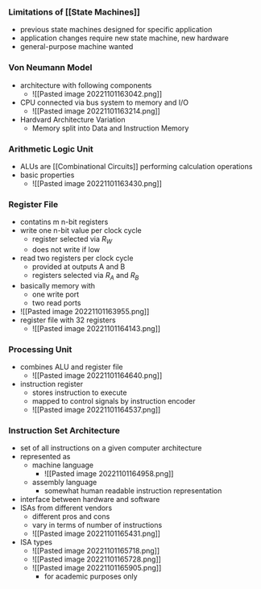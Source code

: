 ### Limitations of [[State Machines]]
+ previous state machines designed for specific application
+ application changes require new state machine, new hardware
+ general-purpose machine wanted

### Von Neumann Model
+ architecture with following components
	+ ![[Pasted image 20221101163042.png]]
+ CPU connected via bus system to memory and I/O
	+ ![[Pasted image 20221101163214.png]]
+ Hardvard Architecture Variation
	+ Memory split into Data and Instruction Memory

### Arithmetic Logic Unit
+ ALUs are [[Combinational Circuits]] performing calculation operations
+ basic properties
	+ ![[Pasted image 20221101163430.png]]

### Register File
+ contatins m n-bit registers
+ write one n-bit value per clock cycle
	+ register selected via $R_W$
	+ does not write if low
+ read two registers per clock cycle
	+ provided at outputs A and B
	+ registers selected via $R_A$ and $R_B$
+ basically memory with
	+ one write port
	+ two read ports
+ ![[Pasted image 20221101163955.png]]
+ register file with 32 registers
	+ ![[Pasted image 20221101164143.png]]

### Processing Unit
+ combines ALU and register file
	+ ![[Pasted image 20221101164640.png]]
+ instruction register
	+ stores instruction to execute
	+ mapped to control signals by instruction encoder
	+ ![[Pasted image 20221101164537.png]]

### Instruction Set Architecture
+ set of all instructions on a given computer architecture
+ represented as
	+ machine language
		+ ![[Pasted image 20221101164958.png]]
	+ assembly language
		+ somewhat human readable instruction representation
+ interface between hardware and software
+ ISAs from different vendors
	+ different pros and cons
	+ vary in terms of number of instructions
	+ ![[Pasted image 20221101165431.png]]
+ ISA types
	+ ![[Pasted image 20221101165718.png]]
	+ ![[Pasted image 20221101165728.png]]
	+ ![[Pasted image 20221101165905.png]]
		+ for academic purposes only
